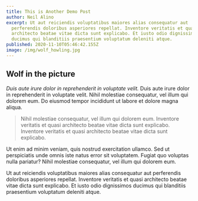 ```yaml
---
title: This is Another Demo Post
author: Neil Alino
excerpt: Ut aut reiciendis voluptatibus maiores alias consequatur aut
  perferendis doloribus asperiores repellat. Inventore veritatis et quasi
  architecto beatae vitae dicta sunt explicabo. Et iusto odio dignissimos
  ducimus qui blanditiis praesentium voluptatum deleniti atque.
published: 2020-11-10T05:46:42.155Z
image: /img/wolf_howling.jpg
---
```

## Wolf in the picture

*Duis aute irure dolor in reprehenderit in voluptate velit.* Duis aute irure dolor in reprehenderit in voluptate velit. Nihil molestiae consequatur, vel illum qui dolorem eum. Do eiusmod tempor incididunt ut labore et dolore magna aliqua.

> Nihil molestiae consequatur, vel illum qui dolorem eum. Inventore veritatis et quasi architecto beatae vitae dicta sunt explicabo. Inventore veritatis et quasi architecto beatae vitae dicta sunt explicabo.

Ut enim ad minim veniam, quis nostrud exercitation ullamco. Sed ut perspiciatis unde omnis iste natus error sit voluptatem. Fugiat quo voluptas nulla pariatur? Nihil molestiae consequatur, vel illum qui dolorem eum.

Ut aut reiciendis voluptatibus maiores alias consequatur aut perferendis doloribus asperiores repellat. Inventore veritatis et quasi architecto beatae vitae dicta sunt explicabo. Et iusto odio dignissimos ducimus qui blanditiis praesentium voluptatum deleniti atque.
